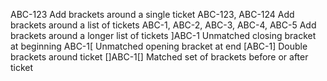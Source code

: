 ABC-123 Add brackets around a single ticket
ABC-123, ABC-124 Add brackets around a list of tickets
ABC-1, ABC-2, ABC-3, ABC-4, ABC-5 Add brackets around a longer list of tickets
]ABC-1 Unmatched closing bracket at beginning
ABC-1[ Unmatched opening bracket at end
[ABC-1] Double brackets around ticket
[]ABC-1[] Matched set of brackets before or after ticket